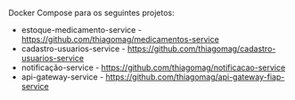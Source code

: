 Docker Compose para os seguintes projetos:

- estoque-medicamento-service - https://github.com/thiagomag/medicamentos-service
- cadastro-usuarios-service -	https://github.com/thiagomag/cadastro-usuarios-service
- notificação-service - https://github.com/thiagomag/notificacao-service
- api-gateway-service - https://github.com/thiagomag/api-gateway-fiap-service